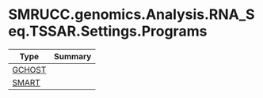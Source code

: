 ﻿
# SMRUCC.genomics.Analysis.RNA_Seq.TSSAR.Settings.Programs

|Type|Summary|
|----|-------|
|[GCHOST](./GCHOST.md)||
|[SMART](./SMART.md)||

